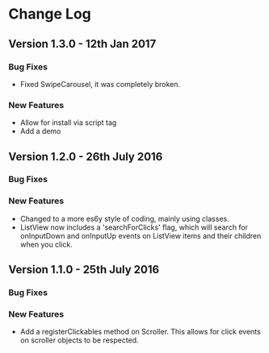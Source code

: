 # Change Log

## Version 1.3.0 - 12th Jan 2017

### Bug Fixes
* Fixed SwipeCarousel, it was completely broken.
### New Features
* Allow for install via script tag
* Add a demo

## Version 1.2.0 - 26th July 2016

### Bug Fixes
### New Features
* Changed to a more es6y style of coding, mainly using classes.
* ListView now includes a 'searchForClicks' flag, which will search for onInputDown and onInputUp events on ListView items and their children when you click.

## Version 1.1.0 - 25th July 2016
### Bug Fixes
### New Features
* Add a registerClickables method on Scroller. This allows for click events on scroller objects to be respected.